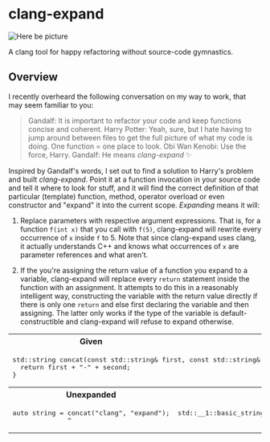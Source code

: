 # clang-expand

![Here be picture](demo.gif)

A clang tool for happy refactoring without source-code gymnastics.

## Overview

I recently overheard the following conversation on my way to work, that may seem familiar to you:

> Gandalf: It is important to refactor your code and keep functions concise and coherent.
> Harry Potter: Yeah, sure, but I hate having to jump around between files to get the full picture of what my code is doing. One function = one place to look.
> Obi Wan Kenobi: Use the force, Harry.
> Gandalf: He means *clang-expand* :sparkles:

Inspired by Gandalf's words, I set out to find a solution to Harry's problem and built *clang-expand*. Point it at a function invocation in your source code and tell it where to look for stuff, and it will find the correct definition of that particular (template) function, method, operator overload or even constructor and "expand" it into the current scope. *Expanding* means it will:

1. Replace parameters with respective argument expressions. That is, for a
function `f(int x)` that you call with `f(5)`, clang-expand will rewrite every
occurrence of `x` inside `f` to 5. Note that since clang-expand uses clang, it
actually understands C++ and knows what occurrences of `x` are parameter
references and what aren't.

2. If the you're assigning the return value of a function you expand to a
variable, clang-expand will replace every `return` statement inside the function
with an assignment. It attempts to do this in a reasonably intelligent way,
constructing the variable with the return value directly if there is only one
`return` and else first declaring the variable and then assigning. The latter
only works if the type of the variable is default-constructible and clang-expand
will refuse to expand otherwise.

<table
<tr><th>Given</th></tr>
<tr>
<td valign="top" colspan="2">
<pre lang="cpp">
std::string concat(const std::string& first, const std::string& second) {
  return first + "-" + second;
}
</pre>
</td>
</tr>
<tr><th><b>Unexpanded</b></th><th><b>Expanded</b></th></tr>
<tr>
<td valign="top">
<pre lang="cpp">
auto string = concat("clang", "expand");
              ^
</pre>
</td>
<td valign="top">
<pre lang="cpp">
std::__1::basic_string<char> string = \"clang\" + \"-\" + \"expand\";
</pre>
</td></tr>
</table>
